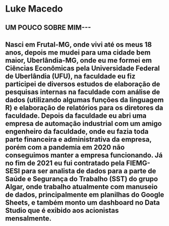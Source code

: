 # Luke Macedo
UM POUCO SOBRE MIM---
----
Nasci em Frutal-MG, onde vivi até os meus 18 anos, depois me mudei para uma cidade bem maior, Uberlândia-MG, onde eu me formei em Ciências Econômicas pela Universidade Federal de Uberlândia (UFU), na faculdade eu fiz participei de diversos estudos de elaboração de pesquisas internas na faculdade com análise de dados (utilizando algumas funções da linguagem R) e elaboração de relatórios para os diretores da faculdade. Depois da faculdade eu abri uma empresa de automação industrial com um amigo engenheiro da faculdade, onde eu fazia toda parte financeira e administrativa da empresa, porém com a pandemia em 2020 não conseguimos manter a empresa funcionando.
Já no fim de 2021 eu fui contratado pela FIEMG-SESI para ser analista de dados para a parte de Saúde e Segurança do Trabalho (SST) do grupo Algar, onde trabalho atualmente com manuseio de dados, principalmente em planilhas do Google Sheets, e também monto um dashboard no Data Studio que é exibido aos acionistas mensalmente.
----
####
